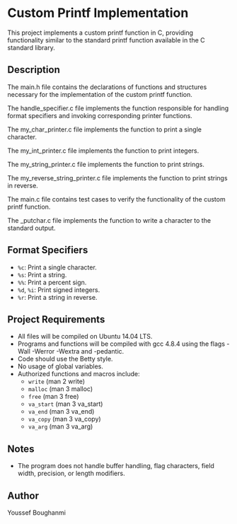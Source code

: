 # Custom Printf Implementation

This project implements a custom printf function in C, providing functionality similar to the standard printf function available in the C standard library.

## Description

The main.h file contains the declarations of functions and structures necessary for the implementation of the custom printf function.

The handle_specifier.c file implements the function responsible for handling format specifiers and invoking corresponding printer functions.

The my_char_printer.c file implements the function to print a single character.

The my_int_printer.c file implements the function to print integers.

The my_string_printer.c file implements the function to print strings.

The my_reverse_string_printer.c file implements the function to print strings in reverse.

The main.c file contains test cases to verify the functionality of the custom printf function.

The _putchar.c file implements the function to write a character to the standard output.

## Format Specifiers

- `%c`: Print a single character.
- `%s`: Print a string.
- `%%`: Print a percent sign.
- `%d`, `%i`: Print signed integers.
- `%r`: Print a string in reverse.

## Project Requirements

- All files will be compiled on Ubuntu 14.04 LTS.
- Programs and functions will be compiled with gcc 4.8.4 using the flags -Wall -Werror -Wextra and -pedantic.
- Code should use the Betty style.
- No usage of global variables.
- Authorized functions and macros include:
  - `write` (man 2 write)
  - `malloc` (man 3 malloc)
  - `free` (man 3 free)
  - `va_start` (man 3 va_start)
  - `va_end` (man 3 va_end)
  - `va_copy` (man 3 va_copy)
  - `va_arg` (man 3 va_arg)

## Notes

- The program does not handle buffer handling, flag characters, field width, precision, or length modifiers.

## Author

Youssef Boughanmi
